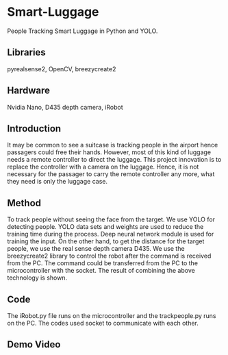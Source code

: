# Smart-Luggage
People Tracking Smart Luggage in Python and YOLO.
## Libraries
pyrealsense2, OpenCV, breezycreate2
## Hardware
Nvidia Nano, D435 depth camera, iRobot 
## Introduction
It may be common to see a suitcase is tracking people in the airport hence passagers could free their hands. However, most of this kind of luggage needs a remote controller to direct the luggage. This project innovation is to replace the controller with a camera on the luggage. Hence, it is not necessary for the passager to carry the remote controller any more, what they need is only the luggage case.
## Method
To track people without seeing the face from the target. We use YOLO for detecting people. YOLO data sets and weights are used to reduce the training time during the process. Deep neural network module is used for training the input.
On the other hand, to get the distance for the target people, we use the real sense depth camera D435. We use the breezycreate2 library to control the robot after the command is received from the PC. The command could be transferred from the PC to the microcontroller with the socket. The result of combining the above technology is shown. 
## Code 
The iRobot.py file runs on the microcontroller and the trackpeople.py runs on the PC. The codes used socket to communicate with each other.
## Demo Video


